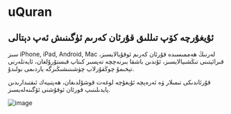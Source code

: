 # uQuran

## ئۇيغۇرچە كۆپ تىللىق قۇرئان كەرىم ئۈگىنىش ئەپ دېتالى

سىز iPhone, iPad, Android, Mac لەرنىڭ ھەممىسىدە قۇرئان كەرىم ئوقۇيالايسىز، قىرائېتىنى تىڭشىيالايسىز، ئۇندىن باشقا بىرنەچچە تەپسىر كىتاپ قىستۇرۇلغان، ئايەتلەرنى تېخىمۇ چوڭقۇرلاپ چۈشىنىشىڭىزگە ياردىمى بولىدۇ.

قۇرئاندىكى تىمىلار ۋە ئەرەپچە ئۇيغۇچە لوغەت قوشۇلدىغان، ھەپتىيەك ئىقتىدارىدىن پايدىلىنىپ قورئان ئوقۇشنى ئۆگىنەلەيسىز.


![image](​outher/icon.png)